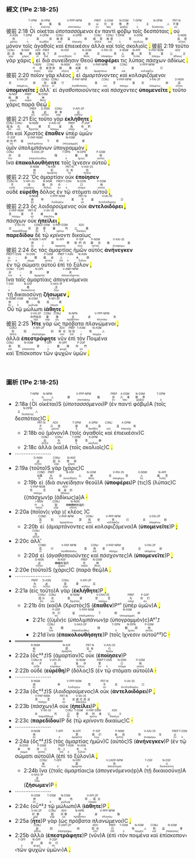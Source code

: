 ### 經文 (1Pe 2:18-25)

彼前 2:18 <RUBY><ruby><ruby>Οἱ<rt>ὁ</rt></ruby><rt>-</rt></ruby><rt>T-VPM</rt></RUBY> <RUBY><ruby><ruby>οἰκέται<rt>οἰκέτης</rt></ruby><rt>家僕</rt></ruby><rt>N-VPM</rt></RUBY> <RUBY><ruby><ruby><em>ὑποτασσόμενοι</em><rt>ὑποτάσσω</rt></ruby><rt>服從</rt></ruby><rt>V-PPP-NPM</rt></RUBY> <RUBY><ruby><ruby>ἐν<rt>ἐν</rt></ruby><rt>以</rt></ruby><rt>PREP</rt></RUBY> <RUBY><ruby><ruby>παντὶ<rt>πᾶς</rt></ruby><rt>完全</rt></ruby><rt>A-DSM</rt></RUBY> <RUBY><ruby><ruby>φόβῳ<rt>φόβος</rt></ruby><rt>敬畏</rt></ruby><rt>N-DSM</rt></RUBY> <RUBY><ruby><ruby>τοῖς<rt>ὁ</rt></ruby><rt>-</rt></ruby><rt>T-DPM</rt></RUBY> <RUBY><ruby><ruby>δεσπόταις <mark class="pm">,</mark><rt>δεσπότης</rt></ruby><rt>主人</rt></ruby><rt>N-DPM</rt></RUBY> <RUBY><ruby><ruby>οὐ<rt>οὐ</rt></ruby><rt>不僅</rt></ruby><rt>PRT-N</rt></RUBY> <RUBY><ruby><ruby>μόνον<rt>μόνος</rt></ruby><rt>但</rt></ruby><rt>A-ASN</rt></RUBY> <RUBY><ruby><ruby>τοῖς<rt>ὁ</rt></ruby><rt>-</rt></ruby><rt>T-DPM</rt></RUBY> <RUBY><ruby><ruby>ἀγαθοῖς<rt>ἀγαθός</rt></ruby><rt>善良</rt></ruby><rt>A-DPM</rt></RUBY> <RUBY><ruby><ruby>καὶ<rt>καί</rt></ruby><rt>就是</rt></ruby><rt>CONJ</rt></RUBY> <RUBY><ruby><ruby>ἐπιεικέσιν<rt>ἐπιεικής</rt></ruby><rt>溫和</rt></ruby><rt>A-DPM</rt></RUBY> <RUBY><ruby><ruby>ἀλλὰ<rt>ἀλλά</rt></ruby><rt>就是</rt></ruby><rt>CONJ</rt></RUBY> <RUBY><ruby><ruby>καὶ<rt>καί</rt></ruby><rt>就是</rt></ruby><rt>CONJ</rt></RUBY> <RUBY><ruby><ruby>τοῖς<rt>ὁ</rt></ruby><rt>-</rt></ruby><rt>T-DPM</rt></RUBY> <RUBY><ruby><ruby>σκολιοῖς <mark class="pm">.</mark><rt>σκολιός</rt></ruby><rt>乖僻</rt></ruby><rt>A-DPM</rt></RUBY> 彼前 2:19 <RUBY><ruby><ruby>τοῦτο<rt>οὗτος</rt></ruby><rt>這是</rt></ruby><rt>D-NSN</rt></RUBY> <RUBY><ruby><ruby>γὰρ<rt>γάρ</rt></ruby><rt>因為</rt></ruby><rt>CONJ</rt></RUBY> <RUBY><ruby><ruby>χάρις <mark class="pm">,</mark><rt>χάρις</rt></ruby><rt>稱讚</rt></ruby><rt>N-NSF</rt></RUBY> <RUBY><ruby><ruby>εἰ<rt>εἰ</rt></ruby><rt>如果</rt></ruby><rt>ADV</rt></RUBY> <RUBY><ruby><ruby>διὰ<rt>διά</rt></ruby><rt>為了</rt></ruby><rt>PREP</rt></RUBY> <RUBY><ruby><ruby>συνείδησιν<rt>συνείδησις</rt></ruby><rt>良心</rt></ruby><rt>N-ASF</rt></RUBY> <RUBY><ruby><ruby>Θεοῦ<rt>θεός</rt></ruby><rt>神</rt></ruby><rt>N-GSM</rt></RUBY> <RUBY><ruby><ruby><strong>ὑποφέρει</strong><rt>ὑποφέρω</rt></ruby><rt>忍受</rt></ruby><rt>V-PAI-3S</rt></RUBY> <RUBY><ruby><ruby>τις<rt>τις</rt></ruby><rt>人</rt></ruby><rt>X-NSM</rt></RUBY> <RUBY><ruby><ruby>λύπας<rt>λύπη</rt></ruby><rt>憂患</rt></ruby><rt>N-APF</rt></RUBY> <RUBY><ruby><ruby><em>πάσχων</em><rt>πάσχω</rt></ruby><rt>苦害</rt></ruby><rt>V-PAP-NSM</rt></RUBY> <RUBY><ruby><ruby>ἀδίκως <mark class="pm">.</mark><rt>ἀδίκως</rt></ruby><rt>公正</rt></ruby><rt>ADV</rt></RUBY> 彼前 2:20 <RUBY><ruby><ruby>ποῖον<rt>ποῖος</rt></ruby><rt>什麼</rt></ruby><rt>I-NSN</rt></RUBY> <RUBY><ruby><ruby>γὰρ<rt>γάρ</rt></ruby><rt>就是說</rt></ruby><rt>CONJ</rt></RUBY> <RUBY><ruby><ruby>κλέος <mark class="pm">,</mark><rt>κλέος</rt></ruby><rt>稱讚</rt></ruby><rt>N-NSN</rt></RUBY> <RUBY><ruby><ruby>εἰ<rt>εἰ</rt></ruby><rt>如果</rt></ruby><rt>ADV</rt></RUBY> <RUBY><ruby><ruby><em>ἁμαρτάνοντες</em><rt>ἁμαρτάνω</rt></ruby><rt>犯罪</rt></ruby><rt>V-PAP-NPM</rt></RUBY> <RUBY><ruby><ruby>καὶ<rt>καί</rt></ruby><rt>-</rt></ruby><rt>CONJ</rt></RUBY> <RUBY><ruby><ruby><em>κολαφιζόμενοι</em><rt>κολαφίζω</rt></ruby><rt>責打</rt></ruby><rt>V-PPP-NPM</rt></RUBY> <RUBY><ruby><ruby><strong>ὑπομενεῖτε <mark class="pm">;</mark></strong><rt>ὑπομένω</rt></ruby><rt>忍耐</rt></ruby><rt>V-FAI-2P</rt></RUBY> <RUBY><ruby><ruby>ἀλλ᾽<rt>ἀλλά</rt></ruby><rt>但</rt></ruby><rt>CONJ</rt></RUBY> <RUBY><ruby><ruby>εἰ<rt>εἰ</rt></ruby><rt>如果</rt></ruby><rt>CONJ</rt></RUBY> <RUBY><ruby><ruby><em>ἀγαθοποιοῦντες</em><rt>ἀγαθοποιέω</rt></ruby><rt>行善</rt></ruby><rt>V-PAP-NPM</rt></RUBY> <RUBY><ruby><ruby>καὶ<rt>καί</rt></ruby><rt>-</rt></ruby><rt>CONJ</rt></RUBY> <RUBY><ruby><ruby><em>πάσχοντες</em><rt>πάσχω</rt></ruby><rt>苦害</rt></ruby><rt>V-PAP-NPM</rt></RUBY> <RUBY><ruby><ruby><strong>ὑπομενεῖτε <mark class="pm">,</mark></strong><rt>ὑπομένω</rt></ruby><rt>忍耐</rt></ruby><rt>V-FAI-2P</rt></RUBY> <RUBY><ruby><ruby>τοῦτο<rt>οὗτος</rt></ruby><rt>這</rt></ruby><rt>D-NSN</rt></RUBY> <RUBY><ruby><ruby>χάρις<rt>χάρις</rt></ruby><rt>稱讚</rt></ruby><rt>N-NSF</rt></RUBY> <RUBY><ruby><ruby>παρὰ<rt>παρά</rt></ruby><rt>在</rt></ruby><rt>PREP</rt></RUBY> <RUBY><ruby><ruby>Θεῷ <mark class="pm">.</mark><rt>θεός</rt></ruby><rt>神</rt></ruby><rt>N-DSM</rt></RUBY></br> 彼前 2:21 <RUBY><ruby><ruby>Εἰς<rt>εἰς</rt></ruby><rt>為</rt></ruby><rt>PREP</rt></RUBY> <RUBY><ruby><ruby>τοῦτο<rt>οὗτος</rt></ruby><rt>此</rt></ruby><rt>D-ASN</rt></RUBY> <RUBY><ruby><ruby>γὰρ<rt>γάρ</rt></ruby><rt>原來</rt></ruby><rt>CONJ</rt></RUBY> <RUBY><ruby><ruby><strong>ἐκλήθητε <mark class="pm">,</mark></strong><rt>καλέω</rt></ruby><rt>召</rt></ruby><rt>V-API-2P</rt></RUBY></br> <RUBY><ruby><ruby>ὅτι<rt>ὅτι</rt></ruby><rt>因為</rt></ruby><rt>CONJ</rt></RUBY> <RUBY><ruby><ruby>καὶ<rt>καί</rt></ruby><rt>也</rt></ruby><rt>CONJ</rt></RUBY> <RUBY><ruby><ruby>Χριστὸς<rt>Χριστός</rt></ruby><rt>基督</rt></ruby><rt>N-NSM</rt></RUBY> <RUBY><ruby><ruby><strong>ἔπαθεν</strong><rt>πάσχω</rt></ruby><rt>苦害</rt></ruby><rt>V-AAI-3S</rt></RUBY> <RUBY><ruby><ruby>ὑπὲρ<rt>ὑπέρ</rt></ruby><rt>為</rt></ruby><rt>PREP</rt></RUBY> <RUBY><ruby><ruby>ὑμῶν<rt>σύ</rt></ruby><rt>你們</rt></ruby><rt>P-2GP</rt></RUBY></br> <RUBY><ruby><ruby>ὑμῖν<rt>σύ</rt></ruby><rt>給你們</rt></ruby><rt>P-2DP</rt></RUBY> <RUBY><ruby><ruby><em>ὑπολιμπάνων</em><rt>ὑπολιμπάνω</rt></ruby><rt>留下</rt></ruby><rt>V-PAP-NSM</rt></RUBY> <RUBY><ruby><ruby>ὑπογραμμὸν <mark class="pm">,</mark><rt>ὑπογραμμός</rt></ruby><rt>榜樣</rt></ruby><rt>N-ASM</rt></RUBY></br> <RUBY><ruby><ruby>ἵνα<rt>ἵνα</rt></ruby><rt>好</rt></ruby><rt>CONJ</rt></RUBY> <RUBY><ruby><ruby><strong>ἐπακολουθήσητε</strong><rt>ἐπακολουθέω</rt></ruby><rt>追隨</rt></ruby><rt>V-AAS-2P</rt></RUBY> <RUBY><ruby><ruby>τοῖς<rt>ὁ</rt></ruby><rt>-</rt></ruby><rt>T-DPN</rt></RUBY> <RUBY><ruby><ruby>ἴχνεσιν<rt>ἴχνος</rt></ruby><rt>腳蹤</rt></ruby><rt>N-DPN</rt></RUBY> <RUBY><ruby><ruby>αὐτοῦ <mark class="pm">,</mark><rt>αὐτός</rt></ruby><rt>他</rt></ruby><rt>P-GSM</rt></RUBY></br> 彼前 2:22 <RUBY><ruby><ruby>Ὃς<rt>ὅς</rt></ruby><rt>他</rt></ruby><rt>R-NSM</rt></RUBY> <RUBY><ruby><ruby>ἁμαρτίαν<rt>ἁμαρτία</rt></ruby><rt>犯</rt></ruby><rt>N-ASF</rt></RUBY> <RUBY><ruby><ruby>οὐκ<rt>οὐ</rt></ruby><rt>沒有</rt></ruby><rt>PRT-N</rt></RUBY> <RUBY><ruby><ruby><strong>ἐποίησεν</strong><rt>ποιέω</rt></ruby><rt>犯</rt></ruby><rt>V-AAI-3S</rt></RUBY></br> <RUBY><ruby><ruby>οὐδὲ<rt>οὐδέ</rt></ruby><rt>不</rt></ruby><rt>CONJ-N</rt></RUBY> <RUBY><ruby><ruby><strong>εὑρέθη</strong><rt>εὑρίσκω</rt></ruby><rt>找</rt></ruby><rt>V-API-3S</rt></RUBY> <RUBY><ruby><ruby>δόλος<rt>δόλος</rt></ruby><rt>詭詐</rt></ruby><rt>N-NSM</rt></RUBY> <RUBY><ruby><ruby>ἐν<rt>ἐν</rt></ruby><rt>中</rt></ruby><rt>PREP</rt></RUBY> <RUBY><ruby><ruby>τῷ<rt>ὁ</rt></ruby><rt>-</rt></ruby><rt>T-DSN</rt></RUBY> <RUBY><ruby><ruby>στόματι<rt>στόμα</rt></ruby><rt>口</rt></ruby><rt>N-DSN</rt></RUBY> <RUBY><ruby><ruby>αὐτοῦ <mark class="pm">,</mark><rt>αὐτός</rt></ruby><rt>他</rt></ruby><rt>P-GSM</rt></RUBY></br> 彼前 2:23 <RUBY><ruby><ruby>ὃς<rt>ὅς</rt></ruby><rt>他</rt></ruby><rt>R-NSM</rt></RUBY> <RUBY><ruby><ruby><em>λοιδορούμενος</em><rt>λοιδορέω</rt></ruby><rt>辱罵</rt></ruby><rt>V-PPP-NSM</rt></RUBY> <RUBY><ruby><ruby>οὐκ<rt>οὐ</rt></ruby><rt>不</rt></ruby><rt>PRT-N</rt></RUBY> <RUBY><ruby><ruby><strong>ἀντελοιδόρει <mark class="pm">,</mark></strong><rt>ἀντιλοιδορέω</rt></ruby><rt>還口</rt></ruby><rt>V-IAI-3S</rt></RUBY></br> <RUBY><ruby><ruby><em>πάσχων</em><rt>πάσχω</rt></ruby><rt>苦害</rt></ruby><rt>V-PAP-NSM</rt></RUBY> <RUBY><ruby><ruby>οὐκ<rt>οὐ</rt></ruby><rt>不</rt></ruby><rt>PRT-N</rt></RUBY> <RUBY><ruby><ruby><strong>ἠπείλει <mark class="pm">,</mark></strong><rt>ἀπειλέω</rt></ruby><rt>威嚇</rt></ruby><rt>V-IAI-3S</rt></RUBY></br> <RUBY><ruby><ruby><strong>παρεδίδου</strong><rt>παραδίδωμι</rt></ruby><rt>交託</rt></ruby><rt>V-IAI-3S</rt></RUBY> <RUBY><ruby><ruby>δὲ<rt>δέ</rt></ruby><rt>而</rt></ruby><rt>CONJ</rt></RUBY> <RUBY><ruby><ruby>τῷ<rt>ὁ</rt></ruby><rt>那</rt></ruby><rt>T-DSM</rt></RUBY> <RUBY><ruby><ruby><em>κρίνοντι</em><rt>κρίνω</rt></ruby><rt>審判</rt></ruby><rt>V-PAP-DSM</rt></RUBY> <RUBY><ruby><ruby>δικαίως<rt>δικαίως</rt></ruby><rt>公義</rt></ruby><rt>ADV</rt></RUBY></br> 彼前 2:24 <RUBY><ruby><ruby>ὃς<rt>ὅς</rt></ruby><rt>他</rt></ruby><rt>R-NSM</rt></RUBY> <RUBY><ruby><ruby>τὰς<rt>ὁ</rt></ruby><rt>-</rt></ruby><rt>T-APF</rt></RUBY> <RUBY><ruby><ruby>ἁμαρτίας<rt>ἁμαρτία</rt></ruby><rt>罪孽</rt></ruby><rt>N-APF</rt></RUBY> <RUBY><ruby><ruby>ἡμῶν<rt>ἐγώ</rt></ruby><rt>我們的</rt></ruby><rt>P-1GP</rt></RUBY> <RUBY><ruby><ruby>αὐτὸς<rt>αὐτός</rt></ruby><rt>親自</rt></ruby><rt>P-NSM</rt></RUBY> <RUBY><ruby><ruby><strong>ἀνήνεγκεν</strong><rt>ἀναφέρω</rt></ruby><rt>擔當</rt></ruby><rt>V-AAI-3S</rt></RUBY></br> <RUBY><ruby><ruby>ἐν<rt>ἐν</rt></ruby><rt>以</rt></ruby><rt>PREP</rt></RUBY> <RUBY><ruby><ruby>τῷ<rt>ὁ</rt></ruby><rt>-</rt></ruby><rt>T-DSN</rt></RUBY> <RUBY><ruby><ruby>σώματι<rt>σῶμα</rt></ruby><rt>身體</rt></ruby><rt>N-DSN</rt></RUBY> <RUBY><ruby><ruby>αὐτοῦ<rt>αὐτός</rt></ruby><rt>親自</rt></ruby><rt>P-GSM</rt></RUBY> <RUBY><ruby><ruby>ἐπὶ<rt>ἐπί</rt></ruby><rt>上</rt></ruby><rt>PREP</rt></RUBY> <RUBY><ruby><ruby>τὸ<rt>ὁ</rt></ruby><rt>-</rt></ruby><rt>T-ASN</rt></RUBY> <RUBY><ruby><ruby>ξύλον <mark class="pm">,</mark><rt>ξύλον</rt></ruby><rt>木頭</rt></ruby><rt>N-ASN</rt></RUBY></br> <RUBY><ruby><ruby>ἵνα<rt>ἵνα</rt></ruby><rt>好</rt></ruby><rt>CONJ</rt></RUBY> <RUBY><ruby><ruby>ταῖς<rt>ὁ</rt></ruby><rt>-</rt></ruby><rt>T-DPF</rt></RUBY> <RUBY><ruby><ruby>ἁμαρτίαις<rt>ἁμαρτία</rt></ruby><rt>罪孽</rt></ruby><rt>N-DPF</rt></RUBY> <RUBY><ruby><ruby><em>ἀπογενόμενοι</em><rt>ἀπογενόμενος</rt></ruby><rt>死</rt></ruby><rt>V-AMP-NPM</rt></RUBY></br> <RUBY><ruby><ruby>τῇ<rt>ὁ</rt></ruby><rt>-</rt></ruby><rt>T-DSF</rt></RUBY> <RUBY><ruby><ruby>δικαιοσύνῃ<rt>δικαιοσύνη</rt></ruby><rt>義</rt></ruby><rt>N-DSF</rt></RUBY> <RUBY><ruby><ruby><strong>ζήσωμεν <mark class="pm">,</mark></strong><rt>ζάω</rt></ruby><rt>活</rt></ruby><rt>V-AAS-1P</rt></RUBY></br> <RUBY><ruby><ruby>Οὗ<rt>ὅς</rt></ruby><rt>他</rt></ruby><rt>R-GSM</rt></RUBY> <RUBY><ruby><ruby>τῷ<rt>ὁ</rt></ruby><rt>-</rt></ruby><rt>T-DSM</rt></RUBY> <RUBY><ruby><ruby>μώλωπι<rt>μώλωψ</rt></ruby><rt>鞭傷</rt></ruby><rt>N-DSM</rt></RUBY> <RUBY><ruby><ruby><strong>ἰάθητε <mark class="pm">.</mark></strong><rt>ἰάομαι</rt></ruby><rt>痊癒</rt></ruby><rt>V-API-2P</rt></RUBY></br> 彼前 2:25 <RUBY><ruby><ruby><strong>Ἦτε</strong><rt>εἰμί</rt></ruby><rt>你們從前</rt></ruby><rt>V-IAI-2P</rt></RUBY> <RUBY><ruby><ruby>γὰρ<rt>γάρ</rt></ruby><rt>要</rt></ruby><rt>CONJ</rt></RUBY> <RUBY><ruby><ruby>ὡς<rt>ὡς</rt></ruby><rt>像</rt></ruby><rt>CONJ</rt></RUBY> <RUBY><ruby><ruby>πρόβατα<rt>πρόβατον</rt></ruby><rt>羊</rt></ruby><rt>N-NPN</rt></RUBY> <RUBY><ruby><ruby><em>πλανώμενοι <mark class="pm">,</mark></em><rt>πλανάω</rt></ruby><rt>迷失</rt></ruby><rt>V-PPP-NPM</rt></RUBY></br> <RUBY><ruby><ruby>ἀλλὰ<rt>ἀλλά</rt></ruby><rt>但</rt></ruby><rt>CONJ</rt></RUBY> <RUBY><ruby><ruby><strong>ἐπεστράφητε</strong><rt>ἐπιστρέφω</rt></ruby><rt>回到</rt></ruby><rt>V-API-2P</rt></RUBY> <RUBY><ruby><ruby>νῦν<rt>νῦν</rt></ruby><rt>現在</rt></ruby><rt>ADV</rt></RUBY> <RUBY><ruby><ruby>ἐπὶ<rt>ἐπί</rt></ruby><rt>回到</rt></ruby><rt>PREP</rt></RUBY> <RUBY><ruby><ruby>τὸν<rt>ὁ</rt></ruby><rt>-</rt></ruby><rt>T-ASM</rt></RUBY> <RUBY><ruby><ruby>Ποιμένα<rt>ποιμήν</rt></ruby><rt>牧人</rt></ruby><rt>N-ASM</rt></RUBY></br> <RUBY><ruby><ruby>καὶ<rt>καί</rt></ruby><rt>和</rt></ruby><rt>CONJ</rt></RUBY> <RUBY><ruby><ruby>Ἐπίσκοπον<rt>ἐπίσκοπος</rt></ruby><rt>監督</rt></ruby><rt>N-ASM</rt></RUBY> <RUBY><ruby><ruby>τῶν<rt>ὁ</rt></ruby><rt>-</rt></ruby><rt>T-GPF</rt></RUBY> <RUBY><ruby><ruby>ψυχῶν<rt>ψυχή</rt></ruby><rt>靈魂</rt></ruby><rt>N-GPF</rt></RUBY> <RUBY><ruby><ruby>ὑμῶν <mark class="pm">.</mark><rt>σύ</rt></ruby><rt>你們</rt></ruby><rt>P-2GP</rt></RUBY></br></br></br> 

### 圖析 (1Pe 2:18-25)

- 2:18a (<RUBY><ruby><ruby>Οἱ<rt>ὁ</rt></ruby><rt></rt></ruby><rt>T-NPM</rt></RUBY> <RUBY><ruby><ruby>οἰκέται<rt>οἰκέτης</rt></ruby><rt>仆人</rt></ruby><rt>N-NPM</rt></RUBY>)S (<RUBY><ruby><ruby><em>ὑποτασσόμενοι</em><rt>ὑποτάσσω</rt></ruby><rt>顺服</rt></ruby><rt>V-PPP-NPM</rt></RUBY>)P (<RUBY><ruby><ruby>ἐν<rt>ἐν</rt></ruby><rt>存</rt></ruby><rt>PREP</rt></RUBY> <RUBY><ruby><ruby>παντὶ<rt>πᾶς</rt></ruby><rt>凡事</rt></ruby><rt>A-DSM</rt></RUBY> <RUBY><ruby><ruby>φόβῳ<rt>φόβος</rt></ruby><rt>敬畏</rt></ruby><rt>N-DSM</rt></RUBY>)A (<RUBY><ruby><ruby>τοῖς<rt>ὁ</rt></ruby><rt></rt></ruby><rt>T-DPM</rt></RUBY> <RUBY><ruby><ruby>δεσπόταις<rt>δεσπότης</rt></ruby><rt>主人</rt></ruby><rt>N-DPM</rt></RUBY>)C <mark class="pm">,</mark> 
	- 2:18b <RUBY><ruby><ruby>οὐ<rt>οὐ</rt></ruby><rt>不</rt></ruby><rt>PRT-N</rt></RUBY> (<RUBY><ruby><ruby>μόνον<rt>μόνος</rt></ruby><rt>只是</rt></ruby><rt>ADV</rt></RUBY>)A (<RUBY><ruby><ruby>τοῖς<rt>ὁ</rt></ruby><rt>那</rt></ruby><rt>T-DPM</rt></RUBY> <RUBY><ruby><ruby>ἀγαθοῖς<rt>ἀγαθός</rt></ruby><rt>善良</rt></ruby><rt>A-DPM</rt></RUBY> <RUBY><ruby><ruby>καὶ<rt>καί</rt></ruby><rt></rt></ruby><rt>CONJ</rt></RUBY> <RUBY><ruby><ruby>ἐπιεικέσιν<rt>ἐπιεικής</rt></ruby><rt>温和</rt></ruby><rt>A-DPM</rt></RUBY>)C
	- 2:18c <RUBY><ruby><ruby>ἀλλὰ<rt>ἀλλά</rt></ruby><rt>也</rt></ruby><rt>CONJ</rt></RUBY> (<RUBY><ruby><ruby>καὶ<rt>καί</rt></ruby><rt>也</rt></ruby><rt>CONJ</rt></RUBY>)A (<RUBY><ruby><ruby>τοῖς<rt>ὁ</rt></ruby><rt>那</rt></ruby><rt>T-DPM</rt></RUBY> <RUBY><ruby><ruby>σκολιοῖς<rt>σκολιός</rt></ruby><rt>乖僻</rt></ruby><rt>A-DPM</rt></RUBY>)C <mark class="pm">.</mark> 
- ⋯⋯⋯⋯⋯⋯⋯
- 2:19a (<RUBY><ruby><ruby>τοῦτο<rt>οὗτος</rt></ruby><rt>这</rt></ruby><rt>D-NSN</rt></RUBY>)S <RUBY><ruby><ruby>γὰρ<rt>γάρ</rt></ruby><rt>因为</rt></ruby><rt>CONJ</rt></RUBY> (<RUBY><ruby><ruby>χάρις<rt>χάρις</rt></ruby><rt>赞扬</rt></ruby><rt>N-NSF</rt></RUBY>)C 
	- 2:19b <RUBY><ruby><ruby>εἰ<rt>εἰ</rt></ruby><rt>如果</rt></ruby><rt>COND</rt></RUBY> (<RUBY><ruby><ruby>διὰ<rt>διά</rt></ruby><rt>为</rt></ruby><rt>PREP</rt></RUBY> <RUBY><ruby><ruby>συνείδησιν<rt>συνείδησις</rt></ruby><rt>良心</rt></ruby><rt>N-ASF</rt></RUBY> <RUBY><ruby><ruby>θεοῦ<rt>θεός</rt></ruby><rt>神</rt></ruby><rt>N-GSM</rt></RUBY>)A (<RUBY><ruby><ruby><strong>ὑποφέρει</strong><rt>ὑποφέρω</rt></ruby><rt>忍受</rt></ruby><rt>V-PAI-3S</rt></RUBY>)P (<RUBY><ruby><ruby>τις<rt>τις</rt></ruby><rt>人</rt></ruby><rt>X-NSM</rt></RUBY>)S (<RUBY><ruby><ruby>λύπας<rt>λύπη</rt></ruby><rt>痛苦</rt></ruby><rt>N-APF</rt></RUBY>)C {(<RUBY><ruby><ruby><em>πάσχων</em><rt>πάσχω</rt></ruby><rt>吃...苦</rt></ruby><rt>V-PAP-NSM</rt></RUBY>)p (<RUBY><ruby><ruby>ἀδίκως<rt>ἀδίκως</rt></ruby><rt>冤屈的</rt></ruby><rt>ADV</rt></RUBY>)a}A <mark class="pm">·</mark> 
- 2:20a (<RUBY><ruby><ruby>ποῖον<rt>ποῖος</rt></ruby><rt>什么</rt></ruby><rt>I-NSN</rt></RUBY>)⦇ <RUBY><ruby><ruby>γὰρ<rt>γάρ</rt></ruby><rt>因</rt></ruby><rt>CONJ</rt></RUBY> ⦈(<RUBY><ruby><ruby>κλέος<rt>κλέος</rt></ruby><rt><s>可称赞的</s>有福的</rt></ruby><rt>N-NSN</rt></RUBY>)C 
	- 2:20b <RUBY><ruby><ruby>εἰ<rt>εἰ</rt></ruby><rt>若</rt></ruby><rt>COND</rt></RUBY> (<RUBY><ruby><ruby><em>ἁμαρτάνοντες</em><rt>ἁμαρτάνω</rt></ruby><rt>犯罪</rt></ruby><rt>V-PAP-NPM</rt></RUBY> <RUBY><ruby><ruby>καὶ<rt>καί</rt></ruby><rt>而</rt></ruby><rt>CONJ</rt></RUBY> <RUBY><ruby><ruby><em>κολαφιζόμενοι</em><rt>κολαφίζω</rt></ruby><rt>受责打</rt></ruby><rt>V-PPP-NPM</rt></RUBY>)A (<RUBY><ruby><ruby><strong>ὑπομενεῖτε</strong><rt>ὑπομένω</rt></ruby><rt>忍耐</rt></ruby><rt>V-FAI-2P</rt></RUBY>)P <mark class="pm">;</mark>
- 2:20c <RUBY><ruby><ruby>ἀλλ’<rt>ἀλλά</rt></ruby><rt>但</rt></ruby><rt>CONJ</rt></RUBY> 
	- 2:20d <RUBY><ruby><ruby>εἰ<rt>εἰ</rt></ruby><rt>若</rt></ruby><rt>COND</rt></RUBY> (<RUBY><ruby><ruby><em>ἀγαθοποιοῦντες</em><rt>ἀγαθοποιέω</rt></ruby><rt>行善</rt></ruby><rt>V-PAP-NPM</rt></RUBY> <RUBY><ruby><ruby>καὶ<rt>καί</rt></ruby><rt>而</rt></ruby><rt>CONJ</rt></RUBY> <RUBY><ruby><ruby><em>πάσχοντες</em><rt>πάσχω</rt></ruby><rt>受苦</rt></ruby><rt>V-PAP-NPM</rt></RUBY>)A (<RUBY><ruby><ruby><strong>ὑπομενεῖτε</strong><rt>ὑπομένω</rt></ruby><rt>忍耐</rt></ruby><rt>V-FAI-2P</rt></RUBY>)P <mark class="pm">,</mark> 
- 2:20e (<RUBY><ruby><ruby>τοῦτο<rt>οὗτος</rt></ruby><rt>这</rt></ruby><rt>D-NSN</rt></RUBY>)S (<RUBY><ruby><ruby>χάρις<rt>χάρις</rt></ruby><rt><s>赐福</s>有福的</rt></ruby><rt>N-NSF</rt></RUBY>)C (<RUBY><ruby><ruby>παρὰ<rt>παρά</rt></ruby><rt>在</rt></ruby><rt>PREP</rt></RUBY> <RUBY><ruby><ruby>θεῷ<rt>θεός</rt></ruby><rt>神</rt></ruby><rt>N-DSM</rt></RUBY>)A <mark class="pm">.</mark> 
- ⋯⋯⋯⋯⋯⋯⋯
- 2:21a (<RUBY><ruby><ruby>εἰς<rt>εἰς</rt></ruby><rt>为</rt></ruby><rt>PREP</rt></RUBY> <RUBY><ruby><ruby>τοῦτο<rt>οὗτος</rt></ruby><rt>此</rt></ruby><rt>D-ASN</rt></RUBY>)A <RUBY><ruby><ruby>γὰρ<rt>γάρ</rt></ruby><rt>原</rt></ruby><rt>CONJ</rt></RUBY> (<RUBY><ruby><ruby><strong>ἐκλήθητε</strong><rt>καλέω</rt></ruby><rt>蒙召</rt></ruby><rt>V-API-2P</rt></RUBY>)P <mark class="pm">,</mark>
	- 2:21b <RUBY><ruby><ruby>ὅτι<rt>ὅτι</rt></ruby><rt>因为</rt></ruby><rt>CONJ</rt></RUBY> (<RUBY><ruby><ruby>καὶ<rt>καί</rt></ruby><rt>也</rt></ruby><rt>CONJ</rt></RUBY>)A (<RUBY><ruby><ruby>Χριστὸς<rt>Χριστός</rt></ruby><rt>基督</rt></ruby><rt>N-NSM</rt></RUBY>)S (<RUBY><ruby><ruby><strong>ἔπαθεν</strong><rt>πάσχω</rt></ruby><rt>受...苦</rt></ruby><rt>V-2AAI-3S</rt></RUBY>)P°¹ (<RUBY><ruby><ruby>ὑπὲρ<rt>ὑπέρ</rt></ruby><rt>为</rt></ruby><rt>PREP</rt></RUBY> <RUBY><ruby><ruby>ὑμῶν<rt>σύ</rt></ruby><rt>你们</rt></ruby><rt>P-2GP</rt></RUBY>)A <mark class="pm">,</mark> 
		- 2:21c {(<RUBY><ruby><ruby>ὑμῖν<rt>σύ</rt></ruby><rt>你们</rt></ruby><rt>P-2DP</rt></RUBY>)c (<RUBY><ruby><ruby><em>ὑπολιμπάνων</em><rt>ὑπολιμπάνω</rt></ruby><rt>留下</rt></ruby><rt>V-PAP-NSM</rt></RUBY>)p (<RUBY><ruby><ruby>ὑπογραμμὸν<rt>ὑπογραμμός</rt></ruby><rt>榜样</rt></ruby><rt>N-ASM</rt></RUBY>)c}A°¹⮥
		- 2:21d <RUBY><ruby><ruby>ἵνα<rt>ἵνα</rt></ruby><rt>叫</rt></ruby><rt>CONJ</rt></RUBY> (<RUBY><ruby><ruby><strong>ἐπακολουθήσητε</strong><rt>ἐπακολουθέω</rt></ruby><rt>跟随</rt></ruby><rt>V-AAS-2P</rt></RUBY>)P (<RUBY><ruby><ruby>τοῖς<rt>ὁ</rt></ruby><rt></rt></ruby><rt>T-DPN</rt></RUBY> <RUBY><ruby><ruby>ἴχνεσιν<rt>ἴχνος</rt></ruby><rt>脚踪</rt></ruby><rt>N-DPN</rt></RUBY> <RUBY><ruby><ruby>αὐτοῦ<rt>αὐτός</rt></ruby><rt>他</rt></ruby><rt>P-GSM</rt></RUBY>°²)C <mark class="pm">·</mark> 
- ═════════════
- 2:22a (<RUBY><ruby><ruby>ὃς<rt>ὅς</rt></ruby><rt>他</rt></ruby><rt>R-NSM</rt></RUBY>°²⮥)S (<RUBY><ruby><ruby>ἁμαρτίαν<rt>ἁμαρτία</rt></ruby><rt>罪</rt></ruby><rt>N-ASF</rt></RUBY>)C <RUBY><ruby><ruby>οὐκ<rt>οὐ</rt></ruby><rt>没有</rt></ruby><rt>PRT-N</rt></RUBY> (<RUBY><ruby><ruby><strong>ἐποίησεν</strong><rt>ποιέω</rt></ruby><rt>行</rt></ruby><rt>V-AAI-3S</rt></RUBY>)P 
- 2:22b <RUBY><ruby><ruby>οὐδὲ<rt>οὐδέ</rt></ruby><rt>也...不</rt></ruby><rt>CONJ-N</rt></RUBY> (<RUBY><ruby><ruby><strong>εὑρέθη</strong><rt>εὑρίσκω</rt></ruby><rt>见</rt></ruby><rt>V-API-3S</rt></RUBY>)P (<RUBY><ruby><ruby>δόλος<rt>δόλος</rt></ruby><rt>诡诈</rt></ruby><rt>N-NSM</rt></RUBY>)S (<RUBY><ruby><ruby>ἐν<rt>ἐν</rt></ruby><rt>里</rt></ruby><rt>PREP</rt></RUBY> <RUBY><ruby><ruby>τῷ<rt>ὁ</rt></ruby><rt></rt></ruby><rt>T-DSN</rt></RUBY> <RUBY><ruby><ruby>στόματι<rt>στόμα</rt></ruby><rt>口</rt></ruby><rt>N-DSN</rt></RUBY> <RUBY><ruby><ruby>αὐτοῦ<rt>αὐτός</rt></ruby><rt>他</rt></ruby><rt>P-GSM</rt></RUBY>)A <mark class="pm">·</mark> 
- ⋯⋯⋯⋯⋯⋯⋯
- 2:23a (<RUBY><ruby><ruby>ὃς<rt>ὅς</rt></ruby><rt>他</rt></ruby><rt>R-NSM</rt></RUBY>°²⮥)S (<RUBY><ruby><ruby><em>λοιδορούμενος</em><rt>λοιδορέω</rt></ruby><rt>辱骂</rt></ruby><rt>V-PPP-NSM</rt></RUBY>)A <RUBY><ruby><ruby>οὐκ<rt>οὐ</rt></ruby><rt>不</rt></ruby><rt>PRT-N</rt></RUBY> (<RUBY><ruby><ruby><strong>ἀντελοιδόρει</strong><rt>ἀντιλοιδορέω</rt></ruby><rt>还口</rt></ruby><rt>V-IAI-3S</rt></RUBY>)P <mark class="pm">,</mark> 
- 2:23b (<RUBY><ruby><ruby><em>πάσχων</em><rt>πάσχω</rt></ruby><rt>受苦</rt></ruby><rt>V-PAP-NSM</rt></RUBY>)A <RUBY><ruby><ruby>οὐκ<rt>οὐ</rt></ruby><rt>不</rt></ruby><rt>PRT-N</rt></RUBY> (<RUBY><ruby><ruby><strong>ἠπείλει</strong><rt>ἀπειλέω</rt></ruby><rt>说威吓的话</rt></ruby><rt>V-IAI-3S</rt></RUBY>)P <mark class="pm">,</mark> 
- 2:23c (<RUBY><ruby><ruby><strong>παρεδίδου</strong><rt>παραδίδωμι</rt></ruby><rt>交托</rt></ruby><rt>V-IAI-3S</rt></RUBY>)P <RUBY><ruby><ruby>δὲ<rt>δέ</rt></ruby><rt>只</rt></ruby><rt>CONJ</rt></RUBY> (<RUBY><ruby><ruby>τῷ<rt>ὁ</rt></ruby><rt>那</rt></ruby><rt>T-DSM</rt></RUBY> <RUBY><ruby><ruby><em>κρίνοντι</em><rt>κρίνω</rt></ruby><rt>审判者</rt></ruby><rt>V-PAP-DSM</rt></RUBY> <RUBY><ruby><ruby>δικαίως<rt>δικαίως</rt></ruby><rt>公义</rt></ruby><rt>ADV</rt></RUBY>)C <mark class="pm">·</mark> 
- ⋯⋯⋯⋯⋯⋯⋯
- 2:24a (<RUBY><ruby><ruby>ὃς<rt>ὅς</rt></ruby><rt>他</rt></ruby><rt>R-NSM</rt></RUBY>°²⮥)S (<RUBY><ruby><ruby>τὰς<rt>ὁ</rt></ruby><rt></rt></ruby><rt>T-APF</rt></RUBY> <RUBY><ruby><ruby>ἁμαρτίας<rt>ἁμαρτία</rt></ruby><rt>罪</rt></ruby><rt>N-APF</rt></RUBY> <RUBY><ruby><ruby>ἡμῶν<rt>ἐγώ</rt></ruby><rt>我们</rt></ruby><rt>P-1GP</rt></RUBY>)C (<RUBY><ruby><ruby>αὐτὸς<rt>αὐτός</rt></ruby><rt>亲自</rt></ruby><rt>P-NSM</rt></RUBY>)S (<RUBY><ruby><ruby><strong>ἀνήνεγκεν</strong><rt>ἀναφέρω</rt></ruby><rt>担当</rt></ruby><rt>V-AAI-3S</rt></RUBY>)P (<RUBY><ruby><ruby>ἐν<rt>ἐν</rt></ruby><rt>以</rt></ruby><rt>PREP</rt></RUBY> <RUBY><ruby><ruby>τῷ<rt>ὁ</rt></ruby><rt></rt></ruby><rt>T-DSN</rt></RUBY> <RUBY><ruby><ruby>σώματι<rt>σῶμα</rt></ruby><rt>身体</rt></ruby><rt>N-DSN</rt></RUBY> <RUBY><ruby><ruby>αὐτοῦ<rt>αὐτός</rt></ruby><rt>自己</rt></ruby><rt>P-GSM</rt></RUBY>)A (<RUBY><ruby><ruby>ἐπὶ<rt>ἐπί</rt></ruby><rt>在...上</rt></ruby><rt>PREP</rt></RUBY> <RUBY><ruby><ruby>τὸ<rt>ὁ</rt></ruby><rt></rt></ruby><rt>T-ASN</rt></RUBY> <RUBY><ruby><ruby>ξύλον<rt>ξύλον</rt></ruby><rt>木头</rt></ruby><rt>N-ASN</rt></RUBY>)A <mark class="pm">,</mark>
	- 2:24b <RUBY><ruby><ruby>ἵνα<rt>ἵνα</rt></ruby><rt>使</rt></ruby><rt>CONJ</rt></RUBY> {(<RUBY><ruby><ruby>ταῖς<rt>ὁ</rt></ruby><rt></rt></ruby><rt>T-DPF</rt></RUBY> <RUBY><ruby><ruby>ἁμαρτίαις<rt>ἁμαρτία</rt></ruby><rt>罪</rt></ruby><rt>N-DPF</rt></RUBY>)a (<RUBY><ruby><ruby><em>ἀπογενόμενοι</em><rt>ἀπογίνομαι</rt></ruby><rt>死</rt></ruby><rt>V-2ADP-NPM</rt></RUBY>)p}A (<RUBY><ruby><ruby>τῇ<rt>ὁ</rt></ruby><rt></rt></ruby><rt>T-DSF</rt></RUBY> <RUBY><ruby><ruby>δικαιοσύνῃ<rt>δικαιοσύνη</rt></ruby><rt>义</rt></ruby><rt>N-DSF</rt></RUBY>)A (<RUBY><ruby><ruby><strong>ζήσωμεν</strong><rt>ζάω</rt></ruby><rt>活</rt></ruby><rt>V-AAS-1P</rt></RUBY>)P <mark class="pm">·</mark> 
- ⋯⋯⋯⋯⋯⋯⋯
- 2:24c (<RUBY><ruby><ruby>οὗ<rt>ὅς</rt></ruby><rt>他</rt></ruby><rt>R-GSM</rt></RUBY>°²⮥ <RUBY><ruby><ruby>τῷ<rt>ὁ</rt></ruby><rt></rt></ruby><rt>T-DSM</rt></RUBY> <RUBY><ruby><ruby>μώλωπι<rt>μώλωψ</rt></ruby><rt>鞭伤</rt></ruby><rt>N-DSM</rt></RUBY>)A (<RUBY><ruby><ruby><strong>ἰάθητε</strong><rt>ἰάομαι</rt></ruby><rt>得...医治</rt></ruby><rt>V-API-2P</rt></RUBY>)P <mark class="pm">.</mark> 
- 2:25a (<RUBY><ruby><ruby><strong>ἦτε</strong><rt>εἰμί</rt></ruby><rt>好像</rt></ruby><rt>V-IAI-2P</rt></RUBY>)P <RUBY><ruby><ruby>γὰρ<rt>γάρ</rt></ruby><rt>因</rt></ruby><rt>CONJ</rt></RUBY> (<RUBY><ruby><ruby>ὡς<rt>ὡς</rt></ruby><rt>好像</rt></ruby><rt>ADV</rt></RUBY> <RUBY><ruby><ruby>πρόβατα<rt>πρόβατον</rt></ruby><rt>羊</rt></ruby><rt>N-NPN</rt></RUBY> <RUBY><ruby><ruby><em>πλανώμενοι</em><rt>πλανάω</rt></ruby><rt>迷路</rt></ruby><rt>V-PPP-NPM</rt></RUBY>)C <mark class="pm">,</mark>
- 2:25b <RUBY><ruby><ruby>ἀλλὰ<rt>ἀλλά</rt></ruby><rt>却</rt></ruby><rt>CONJ</rt></RUBY> (<RUBY><ruby><ruby><strong>ἐπεστράφητε</strong><rt>ἐπιστρέφω</rt></ruby><rt>回转</rt></ruby><rt>V-2API-2P</rt></RUBY>)P (<RUBY><ruby><ruby>νῦν<rt>νῦν</rt></ruby><rt>现在</rt></ruby><rt>ADV</rt></RUBY>)A (<RUBY><ruby><ruby>ἐπὶ<rt>ἐπί</rt></ruby><rt>归</rt></ruby><rt>PREP</rt></RUBY> ‹<RUBY><ruby><ruby>τὸν<rt>ὁ</rt></ruby><rt></rt></ruby><rt>T-ASM</rt></RUBY> <RUBY><ruby><ruby>ποιμένα<rt>ποιμήν</rt></ruby><rt>牧人</rt></ruby><rt>N-ASM</rt></RUBY> <RUBY><ruby><ruby>καὶ<rt>καί</rt></ruby><rt>和</rt></ruby><rt>CONJ</rt></RUBY> <RUBY><ruby><ruby>ἐπίσκοπον<rt>ἐπίσκοπος</rt></ruby><rt>监督</rt></ruby><rt>N-ASM</rt></RUBY>› ‹<RUBY><ruby><ruby>τῶν<rt>ὁ</rt></ruby><rt></rt></ruby><rt>T-GPF</rt></RUBY> <RUBY><ruby><ruby>ψυχῶν<rt>ψυχή</rt></ruby><rt>灵魂</rt></ruby><rt>N-GPF</rt></RUBY> <RUBY><ruby><ruby>ὑμῶν<rt>σύ</rt></ruby><rt>你们</rt></ruby><rt>P-2GP</rt></RUBY>›)A <mark class="pm">.</mark> 